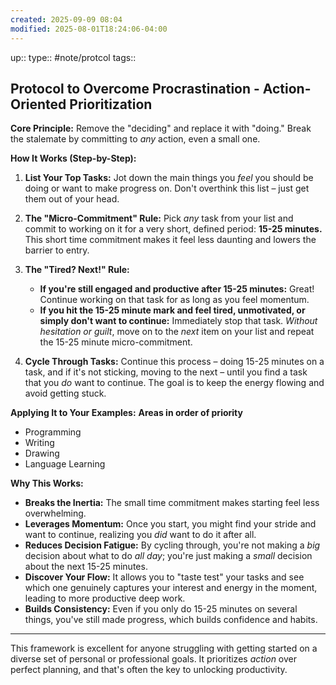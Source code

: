 ```yaml
---
created: 2025-09-09 08:04
modified: 2025-08-01T18:24:06-04:00
---
```

up::
type:: #note/protcol
tags::
## Protocol to Overcome Procrastination - Action-Oriented Prioritization

**Core Principle:**
Remove the "deciding" and replace it with "doing." Break the stalemate by committing to *any* action, even a small one.

**How It Works (Step-by-Step):**
1.  **List Your Top Tasks:** Jot down the main things you *feel* you should be doing or want to make progress on. Don't overthink this list – just get them out of your head.

2.  **The "Micro-Commitment" Rule:** Pick *any* task from your list and commit to working on it for a very short, defined period: **15-25 minutes.** This short time commitment makes it feel less daunting and lowers the barrier to entry.

3.  **The "Tired? Next!" Rule:**
    *   **If you're still engaged and productive after 15-25 minutes:** Great! Continue working on that task for as long as you feel momentum.
    *   **If you hit the 15-25 minute mark and feel tired, unmotivated, or simply don't want to continue:** Immediately stop that task. *Without hesitation or guilt*, move on to the *next* item on your list and repeat the 15-25 minute micro-commitment.

4.  **Cycle Through Tasks:** Continue this process – doing 15-25 minutes on a task, and if it's not sticking, moving to the next – until you find a task that you *do* want to continue. The goal is to keep the energy flowing and avoid getting stuck.

**Applying It to Your Examples:**
**Areas in order of priority** 
- Programming
- Writing
- Drawing
- Language Learning

**Why This Works:**

*   **Breaks the Inertia:** The small time commitment makes starting feel less overwhelming.
*   **Leverages Momentum:** Once you start, you might find your stride and want to continue, realizing you *did* want to do it after all.
*   **Reduces Decision Fatigue:** By cycling through, you're not making a *big* decision about what to do *all day*; you're just making a *small* decision about the next 15-25 minutes.
*   **Discover Your Flow:** It allows you to "taste test" your tasks and see which one genuinely captures your interest and energy in the moment, leading to more productive deep work.
*   **Builds Consistency:** Even if you only do 15-25 minutes on several things, you've still made progress, which builds confidence and habits.

---

This framework is excellent for anyone struggling with getting started on a diverse set of personal or professional goals. It prioritizes *action* over perfect planning, and that's often the key to unlocking productivity.